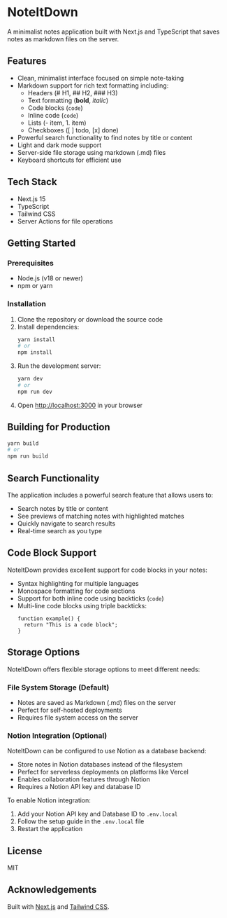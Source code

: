 # NoteItDown

A minimalist notes application built with Next.js and TypeScript that saves notes as markdown files on the server.

## Features

- Clean, minimalist interface focused on simple note-taking
- Markdown support for rich text formatting including:
  - Headers (# H1, ## H2, ### H3)
  - Text formatting (**bold**, *italic*)
  - Code blocks (```code```)
  - Inline code (`code`)
  - Lists (- item, 1. item)
  - Checkboxes ([ ] todo, [x] done)
- Powerful search functionality to find notes by title or content
- Light and dark mode support
- Server-side file storage using markdown (.md) files
- Keyboard shortcuts for efficient use

## Tech Stack

- Next.js 15
- TypeScript
- Tailwind CSS
- Server Actions for file operations

## Getting Started

### Prerequisites

- Node.js (v18 or newer)
- npm or yarn

### Installation

1. Clone the repository or download the source code
2. Install dependencies:
   ```bash
   yarn install
   # or
   npm install
   ```
3. Run the development server:
   ```bash
   yarn dev
   # or
   npm run dev
   ```
4. Open [http://localhost:3000](http://localhost:3000) in your browser

## Building for Production

```bash
yarn build
# or
npm run build
```

## Search Functionality

The application includes a powerful search feature that allows users to:
- Search notes by title or content
- See previews of matching notes with highlighted matches
- Quickly navigate to search results
- Real-time search as you type

## Code Block Support

NoteItDown provides excellent support for code blocks in your notes:
- Syntax highlighting for multiple languages
- Monospace formatting for code sections
- Support for both inline code using backticks (`code`) 
- Multi-line code blocks using triple backticks:
  ```
  function example() {
    return "This is a code block";
  }
  ```

## Storage Options

NoteItDown offers flexible storage options to meet different needs:

### File System Storage (Default)
- Notes are saved as Markdown (.md) files on the server
- Perfect for self-hosted deployments
- Requires file system access on the server

### Notion Integration (Optional)
NoteItDown can be configured to use Notion as a database backend:
- Store notes in Notion databases instead of the filesystem
- Perfect for serverless deployments on platforms like Vercel
- Enables collaboration features through Notion
- Requires a Notion API key and database ID

To enable Notion integration:
1. Add your Notion API key and Database ID to `.env.local`
2. Follow the setup guide in the `.env.local` file
3. Restart the application

## License

MIT

## Acknowledgements

Built with [Next.js](https://nextjs.org/) and [Tailwind CSS](https://tailwindcss.com/).